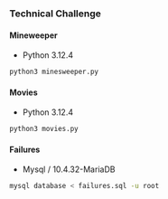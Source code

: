 ### Technical Challenge

#### Mineweeper
* Python 3.12.4
```bash
python3 minesweeper.py
```

#### Movies
* Python 3.12.4
```bash
python3 movies.py
```

#### Failures
* Mysql / 10.4.32-MariaDB
```bash
mysql database < failures.sql -u root
```